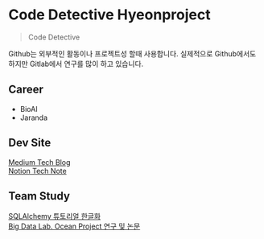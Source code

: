 # Code Detective Hyeonproject

> Code Detective

Github는 외부적인 활동이나 프로젝트성 할때 사용합니다. 실제적으로 Github에서도 하지만 Gitlab에서 연구를 많이 하고 있습니다.

## Career
- BioAI
- Jaranda


## Dev Site
[Medium Tech Blog](https://medium.com/@hyeonproject)<br>
[Notion Tech Note](https://hyeonproject.notion.site/Restart-Programmer-cd3bfb8570d643de982f8eca557519af)

## Team Study
[SQLAlchemy 튜토리얼 한글화](https://soogoonsoogoonpythonists.github.io/sqlalchemy-for-pythonist/)<br>
[Big Data Lab. Ocean Project 연구 및 논문](https://gitlab.com/bd-crew/ocean)
